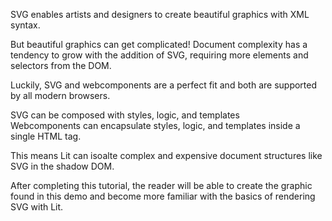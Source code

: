 SVG enables artists and designers to create beautiful graphics with
XML syntax.

But beautiful graphics can get complicated! Document complexity
has a tendency to grow with the addition of SVG, requiring more elements and selectors from the DOM. 

Luckily, SVG and webcomponents are a perfect fit and both are supported
by all modern browsers.

SVG can be composed with styles, logic, and templates  
Webcomponents can encapsulate styles, logic, and templates 
inside a single HTML tag. 

This means Lit can isoalte complex and expensive document 
structures like SVG in the shadow DOM.

After completing this tutorial, the reader will be able to 
create the graphic found in this demo and become more familiar 
with the basics of rendering SVG with Lit.